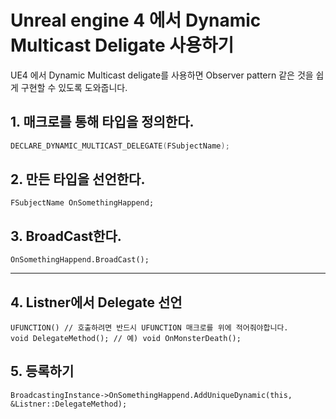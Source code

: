 # Unreal engine 4 에서 Dynamic Multicast Deligate 사용하기

UE4 에서 Dynamic Multicast deligate를 사용하면 Observer pattern 같은 것을 쉽게 구현할 수 있도록 도와줍니다.


## 1. 매크로를 통해 타입을 정의한다.

```c
DECLARE_DYNAMIC_MULTICAST_DELEGATE(FSubjectName);
```

## 2. 만든 타입을 선언한다.

```
FSubjectName OnSomethingHappend;
```

## 3. BroadCast한다.

```
OnSomethingHappend.BroadCast();
```

---

## 4. Listner에서 Delegate 선언

```
UFUNCTION() // 호출하려면 반드시 UFUNCTION 매크로를 위에 적어줘야합니다. 
void DelegateMethod(); // 예) void OnMonsterDeath();
```

## 5. 등록하기
```
BroadcastingInstance->OnSomethingHappend.AddUniqueDynamic(this, &Listner::DelegateMethod);
```